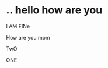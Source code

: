 <html>
<head>
</head>
<body>
<h1>.. hello how are you </h1>
<p> I AM FINe</p>
<p> How are you mom</p>
<p> TwO</p>
<p> ONE </p>
</body>
</html>
